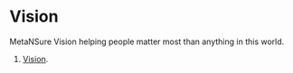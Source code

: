 # Vision
MetaNSure Vision helping people matter most than anything in this world.


1. [Vision](https://metasure.github.io/youtube-embed/readme.html).

